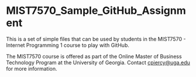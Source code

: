# MIST7570_Sample_GitHub_Assignment

This is a set of simple files that can be used by students in the MIST7570 - Internet Programming 1 course to play with GitHub.

The MIST7570 course is offered as part of the Online Master of Business Technology Program at the University of Georgia. Contact cpiercy@uga.edu for more information.
